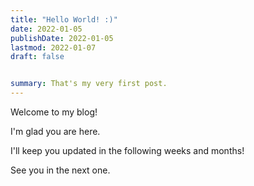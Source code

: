 ```yaml
---
title: "Hello World! :)"
date: 2022-01-05
publishDate: 2022-01-05
lastmod: 2022-01-07
draft: false


summary: That's my very first post.
---
```


Welcome to my blog!

I'm glad you are here.

I'll keep you updated in the following weeks and months!

See you in the next one.
